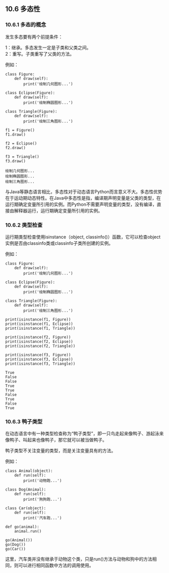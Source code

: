 ## 10.6 多态性

### 10.6.1 多态的概念

发生多态要有两个前提条件：  

1：继承。多态发生一定是子类和父类之间。  
2：重写。子类重写了父类的方法。  

例如：

    class Figure:
        def draw(self):
            print('绘制几何图形...')

    class Eclipse(Figure):
        def draw(self):
            print('绘制椭圆图形...')

    class Triangle(Figure):
        def draw(self):
            print('绘制三角图形...')

    f1 = Figure()
    f1.draw()

    f2 = Eclipse()
    f2.draw()

    f3 = Triangle()
    f3.draw()

    绘制几何图形...
    绘制椭圆图形...
    绘制三角图形...

与Java等静态语言相比，多态性对于动态语言Python而言意义不大。多态性优势在于运动期动态特性。在Java中多态性是指，编译期声明变量是父类的类型，在运行期确定变量所引用的实例。而Python不需要声明变量的类型，没有编译，直接由解释器运行，运行期确定变量所引用的实例。

### 10.6.2 类型检查

运行期类型检查使用isinstance（object, classinfo()）函数，它可以检查object实例是否由classinfo类或classinfo子类所创建的实例。  

例如：

    class Figure:
        def draw(self):
            print('绘制几何图形...')

    class Eclipse(Figure):
        def draw(self):
            print('绘制椭圆图形...')

    class Triangle(Figure):
        def draw(self):
            print('绘制三角图形...')

    print(isinstance(f1, Figure))
    print(isinstance(f1, Eclipse))
    print(isinstance(f1, Triangle))

    print(isinstance(f2, Figure))
    print(isinstance(f2, Eclipse))
    print(isinstance(f2, Triangle))

    print(isinstance(f3, Figure))
    print(isinstance(f3, Eclipse))
    print(isinstance(f3, Triangle))

    True
    False
    False
    True
    True
    False
    True
    False
    True

### 10.6.3 鸭子类型 

在动态语言中有一种类型检查称为“鸭子类型”，即一只鸟走起来像鸭子、游起泳来像鸭子、叫起来也像鸭子，那它就可以被当做鸭子。  

鸭子类型不关注变量的类型，而是关注变量具有的方法。  

例如：  

    class Animal(object):
        def run(self):
            print('动物跑...')

    class Dog(Animal):
        def run(self):
            print('狗狗跑...')

    class Car(object):
        def run(self):
            print('汽车跑...')

    def go(animal):
        animal.run()

    go(Animal())
    go(Dog())
    go(Car())

这里，汽车类并没有继承于动物这个类，只是run()方法与动物和狗中的方法相同，则可以进行相同函数中方法的调用使用。
